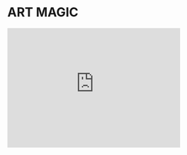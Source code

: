 # ART MAGIC
<iframe width="390" height="270" src="https://www.youtube.com/embed/vKeOEAadlP8" frameborder="0" allowfullscreen="allowfullscreen" data-link="https://www.youtube.com/watch?v=vKeOEAadlP8"></iframe>
